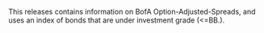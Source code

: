 This releases contains information on BofA Option-Adjusted-Spreads, and uses an index of bonds that are under investment grade (<=BB.).

